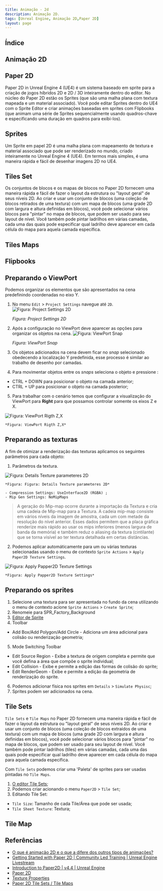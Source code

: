 ```yaml
---
title: Animação - 2d
description: Animação 2D.
tags: [Unreal Engine, Animação 2D,Paper 2D]
layout: page
---
```


## Índice

## Animação 2D

## Paper 2D
Paper 2D in Unreal Engine 4 (UE4) é um sistema baseado em sprite para a criação de jogos híbridos 2D e 2D / 3D inteiramente dentro do editor. No núcleo do Paper 2D estão os Sprites (que são uma malha plana com textura mapeada e um material associado). Você pode editar Sprites dentro do UE4 com o Sprite Editor e criar animações baseadas em sprites com Flipbooks (que animam uma série de Sprites sequencialmente usando quadros-chave e especificando uma duração em quadros para exibi-los).

## Sprites
Um Sprite em papel 2D é uma malha plana com mapeamento de textura e material associado que pode ser renderizado no mundo, criado inteiramente no Unreal Engine 4 (UE4). Em termos mais simples, é uma maneira rápida e fácil de desenhar imagens 2D no UE4.

## Tiles Set
Os conjuntos de blocos e os mapas de blocos no Paper 2D fornecem uma maneira rápida e fácil de fazer o layout da estrutura ou "layout geral" de seus níveis 2D. Ao criar e usar um conjunto de blocos (uma coleção de blocos retirados de uma textura) com um mapa de blocos (uma grade 2D com largura e altura definidas em blocos), você pode selecionar vários blocos para "pintar" no mapa de blocos, que podem ser usado para seu layout de nível. Você também pode pintar ladrilhos em várias camadas, cada uma das quais pode especificar qual ladrilho deve aparecer em cada célula do mapa para aquela camada específica.

## Tiles Maps

## Flipbooks

## Preparando o ViewPort
Podemos organizar os elementos que são apresentados na cena predefinindo coordenadas no eixo Y.

1. No menu `Edit` > `Project Settings` navegue até `2D`.
  ![Figura: Project Settings 2D](imagens/animacao/unreal_engine_paper2d_project_settings.jpg)

    *Figura: Project Settings 2D*

2. Após a configuração no ViewPort deve aparecer as opções para organizar os objetos na cena.
![Figura: ViewPort Snap](imagens/animacao/unreal_engine_paper2d_viewport.jpg)

    *Figura: ViewPort Snap*

3. Os objetos adicionados na cena devem ficar no *snap* selecionado obedecendo a localização Y predefinida, esse processo é similar ao trabalho de desenho por camadas.

4. Para movimentar objetos entre os *snaps* seleciona o objeto e pressione :
  - CTRL + DOWN para posicionar o objeto na camada anterior;
  - CTRL + UP para posicionar o objeto na camada posterior;

5. Para trabalhar com o cenário temos que configurar a visualização do ViewPort para **Right** para que possamos controlar somente os eixos Z e X.

  ![Figura: ViewPort Rigth Z,X](imagens/animacao/unreal_engine_paper2d_viewport_xx.jpg)

    *Figura: ViewPort Rigth Z,X*


## Preparando as texturas

A fim de otimizar a renderização das texturas aplicamos os seguintes parâmetros para cada objeto:

1. Parâmetros da textura.

  ![Figura: Details Texture parameteres 2D](imagens/animacao/unreal_engine_paper2d_details_texture_2d.jpg)

    *Figura: Figura: Details Texture parameteres 2D*

    - Compression Settings: UseInterface2D (RGBA) ;
    - Mip Gen Settings: NoMipMaps

  >A geração do Mip-map ocorre durante a importação da Textura e cria uma cadeia de Mip-map para a Textura. A cadeia mip-map consiste em vários níveis da imagem de amostra, cada um com metade da resolução do nível anterior. Esses dados permitem que a placa gráfica renderize mais rápido ao usar os mips inferiores (menos largura de banda da memória) e também reduz o aliasing da textura (cintilante) que se torna visível ao ter textura detalhada em certas distâncias.

2. Podemos aplicar automáticamente para um ou várias texturas selecionadas usando o menu de contexto `Sprite Actions` > `Apply Paper2D Texture Settings`.

  ![Figura: Apply Papper2D Texture Settings](imagens/animacao/unreal_engine_paper2d_apply_texture_settings.jpg)

    *Figura: Apply Papper2D Texture Settings*


## Preparando os sprites
1. Selecione uma textura para ser apresentada no fundo da cena utilizando o menu de contexto acione `Sprite Actions` > `Create Sprite`;
2. Renomeie para SPR_Factory_Background
3. [Editor de Sprite](https://docs.unrealengine.com/4.27/en-US/AnimatingObjects/Paper2D/Sprites/Editor/)
4. Toolbar
  - Add Box/Add Polygon/Add Circle  - Adiciona um área adicional para colisão ou renderização geometria;
5.  Mode Switching Toolbar
  - Edit Source Region - Exibe a textura de origem completa e permite que você defina a área que compõe o sprite individual;
  - Edit Collision - Exibe e permite a edição das formas de colisão do sprite;
  - Edit RenderGeom - Exibe e permite a edição da geometria de renderização do sprite.
6. Podemos adicionar física nos sprites em `Details` > `Simulate Physisc`;
7. Sprites podem ser adicionados na cena.

## Tile Sets
`Tile Sets` e `Tile Maps` no Paper 2D fornecem uma maneira rápida e fácil de fazer o layout da estrutura ou "layout geral" de seus níveis 2D. Ao criar e usar um conjunto de blocos (uma coleção de blocos extraídos de uma textura) com um mapa de blocos (uma grade 2D com largura e altura definidas em blocos), você pode selecionar vários blocos para "pintar" no mapa de blocos, que podem ser usado para seu layout de nível. Você também pode pintar ladrilhos (tiles) em várias camadas, cada uma das quais pode especificar qual ladrilho deve aparecer em cada célula do mapa para aquela camada específica.

Com `Tile Sets` podemos criar uma 'Paleta' de sprites para ser usadas pintadas no `Tile Maps`.

1. [O editor Tile Sets](https://docs.unrealengine.com/4.27/en-US/AnimatingObjects/Paper2D/TileMaps/);
2. Podemos criar acionando o menu `Paper2D` > `Tile Set`;
3. Editando Tile Set:
- `Tile Size`: Tamanho de cada Tile/Área que pode ser usada;
- `Tile Sheet Texture`:  Textura;

## Tile Map





## Referências

- [O que é animação 2D e o que a difere dos outros tipos de animações?](https://blog.saga.art.br/animacao-2d/)
- [Getting Started with Paper 2D | Community Led Training | Unreal Engine Livestream](https://www.youtube.com/watch?v=Tf9Qd4isHTM)
- [Introduction to Paper2D | v4.4 | Unreal Engine](https://www.youtube.com/playlist?list=PLZlv_N0_O1gauJh60307mE_67jqK42twB)
- [Paper 2D](https://docs.unrealengine.com/4.26/en-US/AnimatingObjects/Paper2D/)
- [Texture Properties](https://docs.unrealengine.com/4.27/en-US/RenderingAndGraphics/Textures/Properties/)
- [Paper 2D Tile Sets / Tile Maps](https://docs.unrealengine.com/4.27/en-US/AnimatingObjects/Paper2D/TileMaps/)

